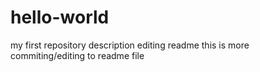 # hello-world
my first repository description
editing readme
this is more commiting/editing to readme file
